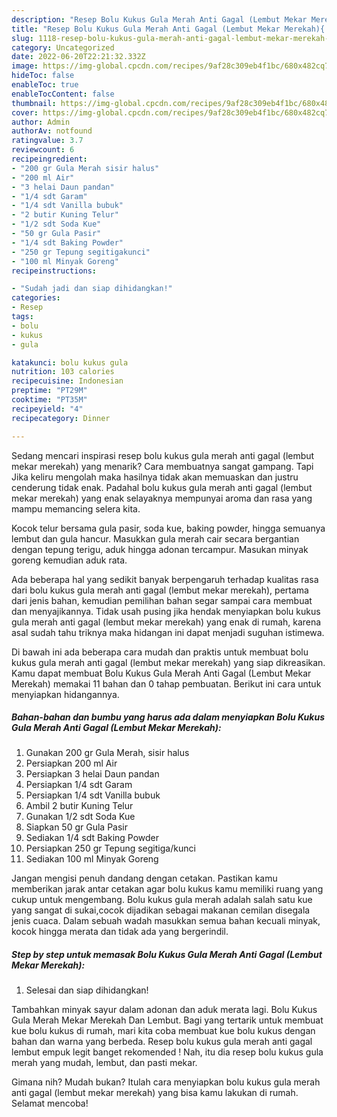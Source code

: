 ```yaml
---
description: "Resep Bolu Kukus Gula Merah Anti Gagal (Lembut Mekar Merekah){ yang Enak Banget,  Menu Buat lebaran"
title: "Resep Bolu Kukus Gula Merah Anti Gagal (Lembut Mekar Merekah){ yang Enak Banget,  Menu Buat lebaran"
slug: 1118-resep-bolu-kukus-gula-merah-anti-gagal-lembut-mekar-merekah-yang-enak-banget-menu-buat-lebaran
category: Uncategorized
date: 2022-06-20T22:21:32.332Z
image: https://img-global.cpcdn.com/recipes/9af28c309eb4f1bc/680x482cq70/bolu-kukus-gula-merah-anti-gagal-lembut-mekar-merekah-foto-resep-utama.jpg
hideToc: false
enableToc: true
enableTocContent: false
thumbnail: https://img-global.cpcdn.com/recipes/9af28c309eb4f1bc/680x482cq70/bolu-kukus-gula-merah-anti-gagal-lembut-mekar-merekah-foto-resep-utama.jpg
cover: https://img-global.cpcdn.com/recipes/9af28c309eb4f1bc/680x482cq70/bolu-kukus-gula-merah-anti-gagal-lembut-mekar-merekah-foto-resep-utama.jpg
author: Admin
authorAv: notfound
ratingvalue: 3.7
reviewcount: 6
recipeingredient:
- "200 gr Gula Merah sisir halus"
- "200 ml Air"
- "3 helai Daun pandan"
- "1/4 sdt Garam"
- "1/4 sdt Vanilla bubuk"
- "2 butir Kuning Telur"
- "1/2 sdt Soda Kue"
- "50 gr Gula Pasir"
- "1/4 sdt Baking Powder"
- "250 gr Tepung segitigakunci"
- "100 ml Minyak Goreng"
recipeinstructions:

- "Sudah jadi dan siap dihidangkan!"
categories:
- Resep
tags:
- bolu
- kukus
- gula

katakunci: bolu kukus gula 
nutrition: 103 calories
recipecuisine: Indonesian
preptime: "PT29M"
cooktime: "PT35M"
recipeyield: "4"
recipecategory: Dinner

---
```



Sedang mencari inspirasi resep bolu kukus gula merah anti gagal (lembut mekar merekah) yang menarik? Cara membuatnya sangat gampang. Tapi Jika keliru mengolah maka hasilnya tidak akan memuaskan dan justru cenderung tidak enak. Padahal bolu kukus gula merah anti gagal (lembut mekar merekah) yang enak selayaknya mempunyai aroma dan rasa yang mampu memancing selera kita.


Kocok telur bersama gula pasir, soda kue, baking powder, hingga semuanya lembut dan gula hancur. Masukkan gula merah cair secara bergantian dengan tepung terigu, aduk hingga adonan tercampur. Masukan minyak goreng kemudian aduk rata.

Ada beberapa hal yang sedikit banyak berpengaruh terhadap kualitas rasa dari bolu kukus gula merah anti gagal (lembut mekar merekah), pertama dari jenis bahan, kemudian pemilihan bahan segar sampai cara membuat dan menyajikannya. Tidak usah pusing jika hendak menyiapkan bolu kukus gula merah anti gagal (lembut mekar merekah) yang enak di rumah, karena asal sudah tahu triknya maka hidangan ini dapat menjadi suguhan istimewa.


Di bawah ini ada beberapa cara mudah dan praktis untuk membuat bolu kukus gula merah anti gagal (lembut mekar merekah) yang siap dikreasikan. Kamu dapat membuat Bolu Kukus Gula Merah Anti Gagal (Lembut Mekar Merekah) memakai 11 bahan dan 0 tahap pembuatan. Berikut ini cara untuk menyiapkan hidangannya.

<!--inarticleads1-->

##### Bahan-bahan dan bumbu yang harus ada dalam menyiapkan Bolu Kukus Gula Merah Anti Gagal (Lembut Mekar Merekah):

1. Gunakan 200 gr Gula Merah, sisir halus
1. Persiapkan 200 ml Air
1. Persiapkan 3 helai Daun pandan
1. Persiapkan 1/4 sdt Garam
1. Persiapkan 1/4 sdt Vanilla bubuk
1. Ambil 2 butir Kuning Telur
1. Gunakan 1/2 sdt Soda Kue
1. Siapkan 50 gr Gula Pasir
1. Sediakan 1/4 sdt Baking Powder
1. Persiapkan 250 gr Tepung segitiga/kunci
1. Sediakan 100 ml Minyak Goreng


Jangan mengisi penuh dandang dengan cetakan. Pastikan kamu memberikan jarak antar cetakan agar bolu kukus kamu memiliki ruang yang cukup untuk mengembang. Bolu kukus gula merah adalah salah satu kue yang sangat di sukai,cocok dijadikan sebagai makanan cemilan disegala jenis cuaca. Dalam sebuah wadah masukkan semua bahan kecuali minyak, kocok hingga merata dan tidak ada yang bergerindil. 

<!--inarticleads2-->

##### Step by step untuk memasak Bolu Kukus Gula Merah Anti Gagal (Lembut Mekar Merekah):


1. Selesai dan siap dihidangkan!

Tambahkan minyak sayur dalam adonan dan aduk merata lagi. Bolu Kukus Gula Merah Mekar Merekah Dan Lembut. Bagi yang tertarik untuk membuat kue bolu kukus di rumah, mari kita coba membuat kue bolu kukus dengan bahan dan warna yang berbeda. Resep bolu kukus gula merah anti gagal lembut empuk legit banget rekomended ! Nah, itu dia resep bolu kukus gula merah yang mudah, lembut, dan pasti mekar. 

Gimana nih? Mudah bukan? Itulah cara menyiapkan bolu kukus gula merah anti gagal (lembut mekar merekah) yang bisa kamu lakukan di rumah. Selamat mencoba!
